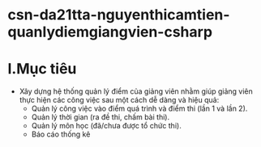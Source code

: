 # csn-da21tta-nguyenthicamtien-quanlydiemgiangvien-csharp
# I.Mục tiêu
- Xây dựng hệ thống quản lý điểm của giảng viên nhằm giúp giảng viên thực hiện các công việc sau một cách dễ dàng và hiệu quả:
  + Quản lý công việc vào điểm quá trình và điểm thi (lần 1 và lần 2).
  + Quản lý thời gian (ra đề thi, chấm bài thi).
  + Quản lý môn học (đã/chưa được tổ chức thi).
  + Báo cáo thống kê

  
  
